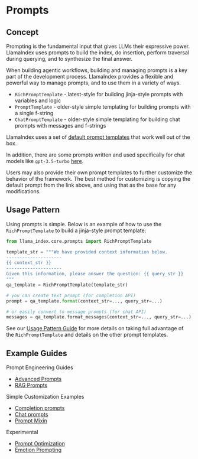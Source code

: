 # Prompts

## Concept

Prompting is the fundamental input that gives LLMs their expressive power. LlamaIndex uses prompts to build the index, do insertion, perform traversal during querying, and to synthesize the final answer.

When building agentic workflows, building and managing prompts is a key part of the development process. LlamaIndex provides a flexible and powerful way to manage prompts, and to use them in a variety of ways.

- `RichPromptTemplate` - latest-style for building jinja-style prompts with variables and logic
- `PromptTemplate` - older-style simple templating for building prompts with a single f-string
- `ChatPromptTemplate` - older-style simple templating for building chat prompts with messages and f-strings

LlamaIndex uses a set of [default prompt templates](https://github.com/run-llama/llama_index/blob/main/llama-index-core/llama_index/core/prompts/default_prompts.py) that work well out of the box.

In addition, there are some prompts written and used specifically for chat models like `gpt-3.5-turbo` [here](https://github.com/run-llama/llama_index/blob/main/llama-index-core/llama_index/core/prompts/chat_prompts.py).

Users may also provide their own prompt templates to further customize the behavior of the framework. The best method for customizing is copying the default prompt from the link above, and using that as the base for any modifications.

## Usage Pattern

Using prompts is simple. Below is an example of how to use the `RichPromptTemplate` to build a jinja-style prompt template:

```python
from llama_index.core.prompts import RichPromptTemplate

template_str = """We have provided context information below.
---------------------
{{ context_str }}
---------------------
Given this information, please answer the question: {{ query_str }}
"""
qa_template = RichPromptTemplate(template_str)

# you can create text prompt (for completion API)
prompt = qa_template.format(context_str=..., query_str=...)

# or easily convert to message prompts (for chat API)
messages = qa_template.format_messages(context_str=..., query_str=...)
```

See our [Usage Pattern Guide](./usage_pattern.md) for more details on taking full advantage of the `RichPromptTemplate` and details on the other prompt templates.

## Example Guides

Prompt Engineering Guides

- [Advanced Prompts](../../../examples/prompts/advanced_prompts.ipynb)
- [RAG Prompts](../../../examples/prompts/prompts_rag.ipynb)

Simple Customization Examples

- [Completion prompts](../../../examples/customization/prompts/completion_prompts.ipynb)
- [Chat prompts](../../../examples/customization/prompts/chat_prompts.ipynb)
- [Prompt Mixin](../../../examples/prompts/prompt_mixin.ipynb)

Experimental

- [Prompt Optimization](../../../examples/prompts/prompt_optimization.ipynb)
- [Emotion Prompting](../../../examples/prompts/emotion_prompt.ipynb)
